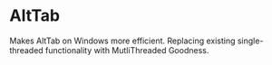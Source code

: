 # AltTab

Makes AltTab on Windows more efficient. Replacing existing single-threaded functionality with MutliThreaded Goodness.